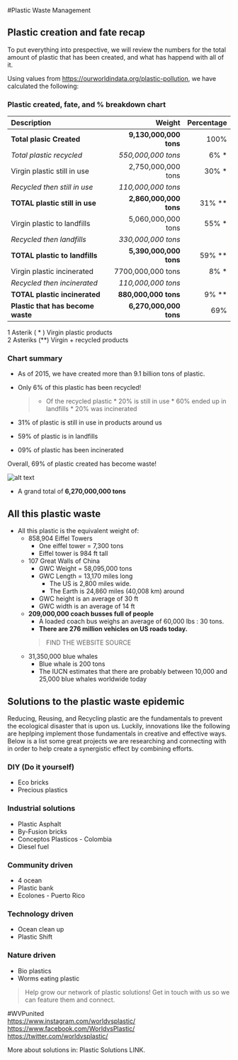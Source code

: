 #Plastic Waste Management

## Plastic creation and fate recap

To put everything into prespective, we will review the numbers for the total amount of plastic that has been created, and what has happend with all of it. 

Using values from https://ourworldindata.org/plastic-pollution, we have calculated the following: 

### Plastic created, fate, and % breakdown chart

|  Description  | Weight | Percentage|
| :---- |--------------: | ---------:|
|**Total plasic Created**| **9,130,000,000 tons**|100%|
|*Total plastic recycled*|*550,000,000 tons*|6% *|
|Virgin plastic still in use|2,750,000,000 tons|30% *| 
|*Recycled then still in use*|*110,000,000 tons*| 
|**TOTAL plastic still in use**|**2,860,000,000 tons**| 31% **|
|Virgin plastic to landfills|5,060,000,000 tons| 55% *|
|*Recycled then landfills*|*330,000,000 tons*|
|**TOTAL plastic to landfills**|**5,390,000,000 tons**|59% **|
|Virgin plastic incinerated|7700,000,000 tons| 8% * |
|*Recycled then incinerated*|*110,000,000 tons*|
|**TOTAL plastic incinerated**|**880,000,000 tons**|9% **|
|**Plastic that has become waste**|**6,270,000,000 tons**|69%|
1 Asterik  ( * ) Virgin plastic products  
2 Asteriks (**) Virgin + recycled products

### Chart summary 

* As of 2015, we have created more than 9.1 billion tons of plastic.  
* Only 6% of this plastic has been recycled!  

    > * Of the recycled plastic
        * 20% is still in use
        * 60% ended up in landfills 
        * 20% was incinerated

* 31% of plastic is still in use in products around us
* 59% of plastic is in landfills 
* 09% of plastic has been incinerated 

Overall, 69% of plastic created has become waste!  
  
![alt text](https://ourworldindata.org/wp-content/uploads/2018/08/plastic-fate-768x698.png "Global plastic production and its fate 1950-2015")

* A grand total of **6,270,000,000 tons** 
    
## All this plastic waste 

- All this plastic is the equivalent weight of:
	- 858,904 Eiffel Towers
		- One eiffel tower = 7,300 tons
        - Eiffel tower is 984 ft tall 
	- 107 Great Walls of China
		- GWC Weight = 58,095,000 tons
		- GWC Length = 13,170 miles long 
			- The US is 2,800 miles wide.
			- The Earth is 24,860 miles (40,008 km) around
        - GWC height is an average of 30 ft 
        - GWC width is an average of 14 ft 
	- **209,000,000 coach busses full of people** 
        - A loaded coach bus weighs an average of 60,000 lbs : 30 tons. 
        - **There are 276 million vehicles on US roads today.** 
        > FIND THE WEBSITE SOURCE 
    - 31,350,000 blue whales 
		- Blue whale is 200 tons 
        - The IUCN estimates that there are probably between 10,000 and 25,000 blue whales worldwide today

## Solutions to the plastic waste epidemic

Reducing, Reusing, and Recycling plastic are the fundamentals to prevent the ecological disaster that is upon us. 
Luckily, innovations like the following are heplping implement those fundamentals in creative and effective ways. 
Below is a list some great projects we are researching and connecting with in order to help create a synergistic effect by combining efforts. 

### DIY (Do it yourself)
* Eco bricks
* Precious plastics 
### Industrial solutions
* Plastic Asphalt  
* By-Fusion  bricks
* Conceptos Plasticos - Colombia 
* Diesel fuel
### Community driven
* 4 ocean   
* Plastic bank 
* Ecolones - Puerto Rico
### Technology driven
* Ocean clean up 
* Plastic Shift 
### Nature driven 
* Bio plastics 
* Worms eating plastic 

> Help grow our network of plastic solutions!
Get in touch with us so we can feature them and connect.

 #WVPunited   
 https://www.instagram.com/worldvsplastic/  
 https://www.facebook.com/WorldvsPlastic/  
 https://twitter.com/worldvsplastic/  

More about solutions in: Plastic Solutions LINK. 






